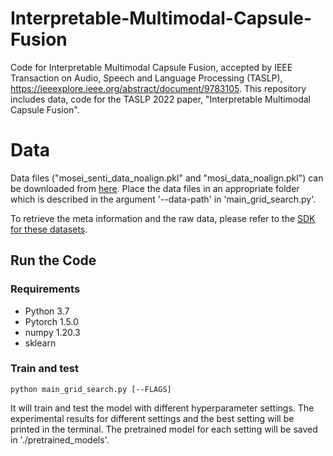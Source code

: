 # Interpretable-Multimodal-Capsule-Fusion
Code for Interpretable Multimodal Capsule Fusion, accepted by IEEE Transaction on Audio, Speech and Language Processing (TASLP), https://ieeexplore.ieee.org/abstract/document/9783105.
This repository includes data, code for the TASLP 2022 paper, "Interpretable Multimodal Capsule Fusion".

# Data
Data files ("mosei_senti_data_noalign.pkl" and "mosi_data_noalign.pkl") can be downloaded from [here](https://www.dropbox.com/sh/hyzpgx1hp9nj37s/AAB7FhBqJOFDw2hEyvv2ZXHxa?dl=0). Place the data files in an appropriate folder which is described in the argument '--data-path' in 'main_grid_search.py'.

To retrieve the meta information and the raw data, please refer to the [SDK for these datasets](https://github.com/A2Zadeh/CMU-MultimodalSDK).

## Run the Code
### Requirements
- Python 3.7
- Pytorch 1.5.0
- numpy 1.20.3
- sklearn

### Train and test
~~~~
python main_grid_search.py [--FLAGS]
~~~~
It will train and test the model with different hyperparameter settings. The experimental results for different settings and the best setting will be printed in the terminal. The pretrained model for each setting will be saved in './pretrained_models'.
